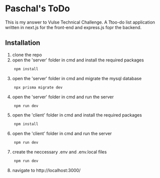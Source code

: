 # Paschal's ToDo

This is my answer to Vulse Technical Challenge.
A Ttoo-do list application written in next.js for the front-end and express.js fopr the backend.

## Installation
1) clone the repo
3) open the 'server' folder in cmd and install the required packages
```bash
    npm install
```
3) open the 'server' folder in cmd and migrate the mysql database
```bash
    npx prisma migrate dev
```
4) open the 'server' folder in cmd and run the server
```bash
    npm run dev
```
5) open the 'client' folder in cmd and install the required packages
```bash
    npm install
```
6) open the 'client' folder in cmd and run the server
```bash
    npm run dev
```
7) create the neccessary .env and .env.local files
```bash
    npm run dev
```
8) navigate to http://localhost:3000/
